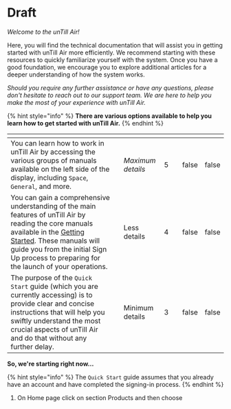 # Draft

_Welcome to the unTill Air!_

Here, you will find the technical documentation that will assist you in getting started with unTill Air more efficiently. We recommend starting with these resources to quickly familiarize yourself with the system. Once you have a good foundation, we encourage you to explore additional articles for a deeper understanding of how the system works.&#x20;

_Should you require any further assistance or have any questions, please don't hesitate to reach out to our support team. We are here to help you make the most of your experience with unTill Air._



{% hint style="info" %}
**There are various options available to help you learn how to get started with unTill Air.**
{% endhint %}

<table data-card-size="large" data-view="cards"><thead><tr><th></th><th></th><th></th><th data-type="rating" data-max="5"></th><th data-hidden data-card-cover data-type="files"></th><th data-hidden data-type="checkbox"></th><th data-hidden data-type="checkbox"></th></tr></thead><tbody><tr><td>You can learn how to work in unTill Air by accessing the various groups of manuals available on the left side of the display, including <code>Space</code>, <code>General</code>, and more.</td><td></td><td><em>Maximum details</em></td><td>5</td><td></td><td>false</td><td>false</td></tr><tr><td>You can gain a comprehensive understanding of the main features of unTill Air by reading the core manuals available in the <a href="broken-reference">Getting Started</a>. These manuals will guide you from the initial Sign Up process to preparing for the launch of your operations.</td><td></td><td>Less details</td><td>4</td><td></td><td>false</td><td>false</td></tr><tr><td>The purpose of the <code>Quick Start</code> guide (which you are currently accessing) is to provide clear and concise instructions that will help you swiftly understand the most crucial aspects of unTill Air and do that without any further delay.</td><td></td><td>Minimum details</td><td>3</td><td></td><td>false</td><td>false</td></tr></tbody></table>

**So, we're starting right now...**

{% hint style="info" %}
The `Quick Start` guide assumes that you already have an account and have completed the signing-in process.
{% endhint %}

1. On Home page click on section Products and then choose&#x20;
